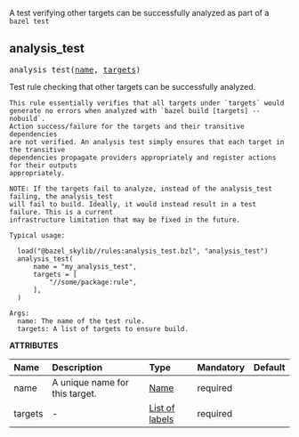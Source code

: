 <!-- Generated with Stardoc: http://skydoc.bazel.build -->

A test verifying other targets can be successfully analyzed as part of a `bazel test`

<a id="#analysis_test"></a>

## analysis_test

<pre>
analysis_test(<a href="#analysis_test-name">name</a>, <a href="#analysis_test-targets">targets</a>)
</pre>

Test rule checking that other targets can be successfully analyzed.

    This rule essentially verifies that all targets under `targets` would
    generate no errors when analyzed with `bazel build [targets] --nobuild`.
    Action success/failure for the targets and their transitive dependencies
    are not verified. An analysis test simply ensures that each target in the transitive
    dependencies propagate providers appropriately and register actions for their outputs
    appropriately.

    NOTE: If the targets fail to analyze, instead of the analysis_test failing, the analysis_test
    will fail to build. Ideally, it would instead result in a test failure. This is a current
    infrastructure limitation that may be fixed in the future.

    Typical usage:

      load("@bazel_skylib//rules:analysis_test.bzl", "analysis_test")
      analysis_test(
          name = "my_analysis_test",
          targets = [
              "//some/package:rule",
          ],
      )

    Args:
      name: The name of the test rule.
      targets: A list of targets to ensure build.

**ATTRIBUTES**


| Name  | Description | Type | Mandatory | Default |
| :------------- | :------------- | :------------- | :------------- | :------------- |
| <a id="analysis_test-name"></a>name |  A unique name for this target.   | <a href="https://bazel.build/docs/build-ref.html#name">Name</a> | required |  |
| <a id="analysis_test-targets"></a>targets |  -   | <a href="https://bazel.build/docs/build-ref.html#labels">List of labels</a> | required |  |


